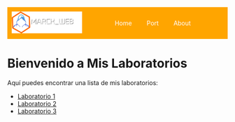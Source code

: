 <!-- Cabecera HTML -->
<div style="display: flex; background-color: orange; padding: 10px; align-items: center;">
    <div style="flex: 1;">
        <img src="/img/logo2.png" alt="Logo" style="max-height: 50px;" />
    </div>
    <div style="flex: 2; text-align: center;">
        <a href="https://david-cics.onrender.com/" style="margin: 0 15px; text-decoration: none; color: white;">Home</a>
        <a href="https://david-cics.onrender.com/portfolio" style="margin: 0 15px; text-decoration: none; color: white;">Port</a>
        <a href="https://david-cics.onrender.com/about" style="margin: 0 15px; text-decoration: none; color: white;">About</a>
    </div>
</div>

# Bienvenido a Mis Laboratorios

Aquí puedes encontrar una lista de mis laboratorios:

- [Laboratorio 1](/AguaDeMayo/Maquina_agua_de_mayo.md)
- [Laboratorio 2](/ing_social/ejericio2.md)
- [Laboratorio 3](laboratorio3.md)
